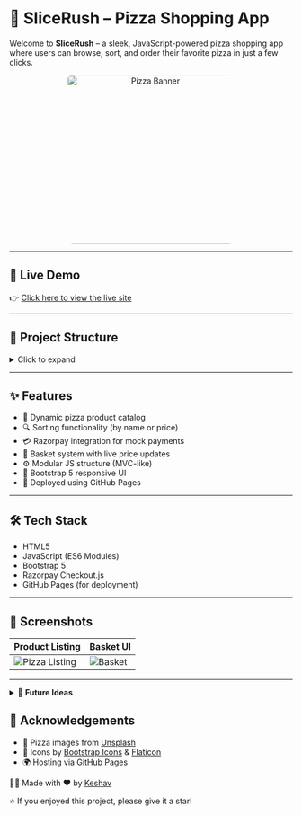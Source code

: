 # 🍕 SliceRush – Pizza Shopping App

Welcome to **SliceRush** – a sleek, JavaScript-powered pizza shopping app where users can browse, sort, and order their favorite pizza in just a few clicks.

<p align="center">
  <img src="https://images.unsplash.com/photo-1534308983496-4fabb1a015ee?q=80&w=1176&auto=format&fit=crop&ixlib=rb-4.1.0&ixid=M3wxMjA3fDB8MHxwaG90by1wYWdlfHx8fGVufDB8fHx8fA%3D%3D"
       alt="Pizza Banner" width="300" style="border-radius: 12px;" />
</p>


---

## 🚀 Live Demo

👉 [Click here to view the live site](https://keshav-codess.github.io/Pizza-Shoping/)

---

## 📁 Project Structure

<details>
<summary>Click to expand</summary>

<pre>
Pizza-Shoping/
├── index.html
└── scripts/
    ├── controllers/
    │   └── product-controller.js
    ├── models/
    ├── services/
    │   └── payment.js
    └── utils/
</pre>

</details>


---

## ✨ Features

- 🍕 Dynamic pizza product catalog
- 🔍 Sorting functionality (by name or price)
- 💳 Razorpay integration for mock payments
- 🛒 Basket system with live price updates
- ⚙️ Modular JS structure (MVC-like)
- 🎨 Bootstrap 5 responsive UI
- 🚀 Deployed using GitHub Pages

---

## 🛠 Tech Stack

- HTML5  
- JavaScript (ES6 Modules)  
- Bootstrap 5  
- Razorpay Checkout.js  
- GitHub Pages (for deployment)

---

## 📸 Screenshots

| Product Listing | Basket UI |
|-----------------|-----------|
| ![Pizza Listing](https://i.imgur.com/VxzV2yo.png) | ![Basket](https://i.imgur.com/k8Ig0uy.png) |

---



<details> <summary>🧠 <strong>Future Ideas</strong></summary> <br>
🔒 Add-to-cart persistence using localStorage
📱 Fully mobile-responsive layout
🛠️ Admin dashboard to manage products
🌐 Firebase or Node.js backend integration
</details>

## 🙌 Acknowledgements

- 🍕 Pizza images from [Unsplash](https://unsplash.com/)
- 🎨 Icons by [Bootstrap Icons](https://icons.getbootstrap.com/) & [Flaticon](https://www.flaticon.com/)
- 🌍 Hosting via [GitHub Pages](https://pages.github.com/)

👨‍💻 Made with ❤️ by [Keshav](https://github.com/keshav-codess)


⭐ If you enjoyed this project, please give it a star!
